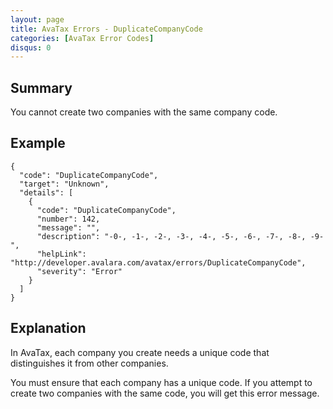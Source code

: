 ```yaml
---
layout: page
title: AvaTax Errors - DuplicateCompanyCode
categories: [AvaTax Error Codes]
disqus: 0
---
```


## Summary

You cannot create two companies with the same company code.

## Example

    {
      "code": "DuplicateCompanyCode",
      "target": "Unknown",
      "details": [
        {
          "code": "DuplicateCompanyCode",
          "number": 142,
          "message": "",
          "description": "-0-, -1-, -2-, -3-, -4-, -5-, -6-, -7-, -8-, -9-",
          "helpLink": "http://developer.avalara.com/avatax/errors/DuplicateCompanyCode",
          "severity": "Error"
        }
      ]
    }

## Explanation

In AvaTax, each company you create needs a unique code that distinguishes it from other companies.

You must ensure that each company has a unique code.  If you attempt to create two companies with the same code, you will get this error message.
